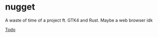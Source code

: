 # nugget
A waste of time of a project ft. GTK4 and Rust. Maybe a web browser idk

[Todo](https://github.com/pixelpotato6791/nugget/issues/2)
